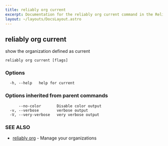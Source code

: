 ```yaml
---
title: reliably org current
excerpt: Documentation for the reliably org current command in the Reliably CLI
layout: ~/layouts/DocsLayout.astro
---
```

## reliably org current

show the organization defined as current

```
reliably org current [flags]
```

### Options

```
  -h, --help   help for current
```

### Options inherited from parent commands

```
      --no-color       Disable color output
  -v, --verbose        verbose output
  -V, --very-verbose   very verbose output
```

### SEE ALSO

* [reliably org](/docs/reference/cli/reliably_org/)	 - Manage your organizations

